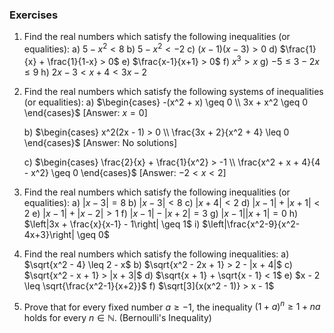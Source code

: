 ### Exercises

1. Find the real numbers which satisfy the following inequalities (or equalities):
   a) $5 - x^2 < 8$
   b) $5 - x^2 < -2$
   c) $(x - 1)(x - 3) > 0$
   d) $\frac{1}{x} + \frac{1}{1-x} > 0$
   e) $\frac{x-1}{x+1} > 0$
   f) $x^3 > x$
   g) $-5 \leq 3 - 2x \leq 9$
   h) $2x - 3 < x + 4 < 3x - 2$

2. Find the real numbers which satisfy the following systems of inequalities (or equalities):
   a) $\begin{cases} -(x^2 + x) \geq 0 \\ 3x + x^2 \geq 0 \end{cases}$ [Answer: $x = 0$]
   
   b) $\begin{cases} x^2(2x - 1) > 0 \\ \frac{3x + 2}{x^2 + 4} \leq 0 \end{cases}$ [Answer: No solutions]
   
   c) $\begin{cases} \frac{2}{x} + \frac{1}{x^2} > -1 \\ \frac{x^2 + x + 4}{4 - x^2} \geq 0 \end{cases}$ [Answer: $-2 < x < 2$]

3. Find the real numbers which satisfy the following inequalities (or equalities):
   a) $|x - 3| = 8$
   b) $|x - 3| < 8$
   c) $|x + 4| < 2$
   d) $|x - 1| + |x + 1| < 2$
   e) $|x - 1| + |x - 2| > 1$
   f) $|x - 1| - |x + 2| = 3$
   g) $|x - 1||x + 1| = 0$
   h) $\left|3x + \frac{x}{x-1} - 1\right| \geq 1$
   i) $\left|\frac{x^2-9}{x^2-4x+3}\right| \geq 0$

4. Find the real numbers which satisfy the following inequalities:
   a) $\sqrt{x^2 - 4} \leq 2 - x$
   b) $\sqrt{x^2 - 2x + 1} > 2 - |x + 4|$
   c) $\sqrt{x^2 - x + 1} > |x + 3|$
   d) $\sqrt{x + 1} + \sqrt{x - 1} < 1$
   e) $x - 2 \leq \sqrt{\frac{x^2-1}{x+2}}$
   f) $\sqrt[3]{x(x^2 - 1)} > x - 1$

5. Prove that for every fixed number $a \geq -1$, the inequality $(1+a)^n \geq 1+na$ holds for every $n \in \mathbb{N}$. (Bernoulli's Inequality)